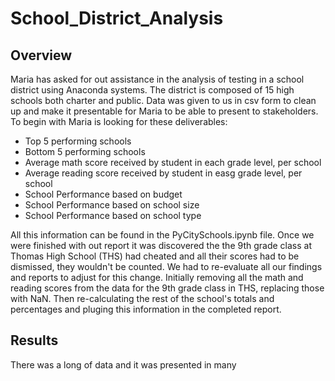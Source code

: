 # School_District_Analysis

## Overview
Maria has asked for out assistance in the analysis of testing in a school district using Anaconda systems. The district is composed of 15 high schools both charter and public. Data was given to us in csv form to clean up and make it presentable for Maria to be able to present to stakeholders. To begin with Maria is looking for these deliverables:

- Top 5 performing schools
- Bottom 5 performing schools
- Average math score received by student in each grade level, per school
- Average reading score received by student in easg grade level, per school
- School Performance based on budget
- School Performance based on school size
- School Performance based on school type

All this information can be found in the PyCitySchools.ipynb file. Once we were finished with out report it was discovered the the 9th grade class at Thomas High School (THS) had cheated and all their scores had to be dismissed, they wouldn't be counted. We had to re-evaluate all our findings and reports to adjust for this change. Initially removing all the math and reading scores from the data for the 9th grade class in THS, replacing those with NaN. Then re-calculating the rest of the school's totals and percentages and pluging this information in the completed report.

## Results
There was a long of data and it was presented in many 